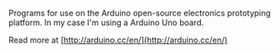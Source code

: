 Programs for use on the Arduino open-source electronics prototyping platform. In my case I'm using a Arduino Uno board.

Read more at [http://arduino.cc/en/](http://arduino.cc/en/)
